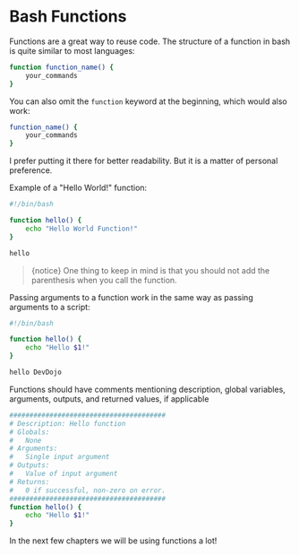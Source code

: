 # Bash Functions

Functions are a great way to reuse code. The structure of a function in bash is quite similar to most languages:

```bash
function function_name() {
    your_commands
}
```

You can also omit the `function` keyword at the beginning, which would also work:

```bash
function_name() {
    your_commands
}
```

I prefer putting it there for better readability. But it is a matter of personal preference.

Example of a "Hello World!" function:

```bash
#!/bin/bash

function hello() {
    echo "Hello World Function!"
}

hello
```

>{notice} One thing to keep in mind is that you should not add the parenthesis when you call the function.

Passing arguments to a function work in the same way as passing arguments to a script:

```bash
#!/bin/bash

function hello() {
    echo "Hello $1!"
}

hello DevDojo
```

Functions should have comments mentioning description, global variables, arguments, outputs, and returned values, if applicable

```bash
#######################################
# Description: Hello function
# Globals:
#   None
# Arguments:
#   Single input argument
# Outputs:
#   Value of input argument
# Returns:
#   0 if successful, non-zero on error.
#######################################
function hello() {
    echo "Hello $1!"
}
```

In the next few chapters we will be using functions a lot!
